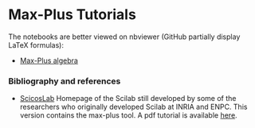 # Max-Plus Tutorials

The notebooks are better viewed on nbviewer (GitHub partially display LaTeX formulas):

- [Max-Plus algebra](https://nbviewer.jupyter.org/github/Lecrapouille/MaxPlus.jl/blob/master/tutorial/maxplus.ipynb)

### Bibliography and references

- [ScicosLab](http://www.scicoslab.org/) Homepage of the Scilab still developed by
some of the researchers who originally developed Scilab at INRIA and ENPC. This
version contains the max-plus tool. A pdf tutorial is available [here](https://jpquadrat.github.io/TPALGLIN.pdf).
